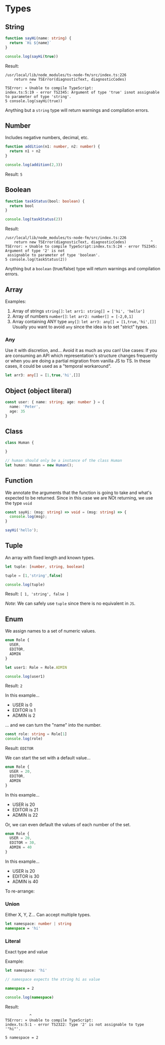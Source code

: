 # Types


<!--
Define types

ST says that "hi" its a value that has all the properties and methods that we assume that a string has

Every value, everything we can assign to a variable has a type

Types helps us to reduce error (through the TS compiler) and have a meaninfull code, we anotate the type of arguments being passed to a function, for example. 
This error reduction is during compilation, no?


We can use annotation also for built in objects like Date
const now: Date = new Date();
-->


<!-- 
We have the following types...

Primitive types:
* number
* boolean
* void
* undefined
* string
* symbol
* null

Object types:
These are any types we create or any other types are built into the language itself

* functions
* arrays
* classes
* objects
-->


<!--
Type annotations: Code we add to tell TS what type of value a variable will refer to
Example
const apples: number = 5


Type inference: TS tries to figure out what type of value a variable refers to
const apples = 5


Doing this
let apples = 5;
apples = 'green';

TS will complain with: Type 'string' is not assignable to type 'number'.(2322)

And this is because we are initializing the variable with a value, so TS expects
that value TYPE is not going to change

If we do this, it will not complain since we are escaping TS inference

let apples;
apples = 5;
apples = 'green';

In this case, the type of apples will be ANY

-->



<!-- 
When to use type annotations

1. Function that returns the any type
Example, if we use JSON.parse() which can give us a bollean, a number, an object (depending on what we pass)

const json = '{"name": "Peter"}';

const user = JSON.parse(json);
// If we hover user the type will be any


If we hover JSON.parse() we will see that returns any
(method) JSON.parse(text: string, reviver?: ((this: any, key: string, value: any) => any) | undefined): any

How we fix this?
We add a type annotation for user
const user: { name: string } = JSON.parse(json);


2. When we declare a variable an initialize it later

let user;
// If we hover user, we will see let user: any

user = { name: 'Peter' }

We can fix it adding type annotation
let user: { name: string };

3. Variable whose type cannot be inferred correctly
Like when the type could be one or the other

let theNumber: number | string;

theNumber = 1;
theNumber = 'one';


-->


## String
```ts
function sayHi(name: string) {
  return `Hi ${name}`
}

console.log(sayHi(true))
```

Result:
```
/usr/local/lib/node_modules/ts-node-fm/src/index.ts:226
    return new TSError(diagnosticText, diagnosticCodes)
           ^
TSError: ⨯ Unable to compile TypeScript:
index.ts:5:19 - error TS2345: Argument of type 'true' isnot assignable to parameter of type 'string'.
5 console.log(sayHi(true))
```

Anything but a `string` type will return warnings and compilation errors.

## Number
Includes negative numbers, decimal, etc.

```ts
function addition(n1: number, n2: number) {
  return n1 + n2
}

console.log(addition(2,3))
```

Result: `5`

## Boolean

```ts
function taskStatus(bool: boolean) {
  return bool
}

console.log(taskStatus(2))
```

Result:
```
/usr/local/lib/node_modules/ts-node-fm/src/index.ts:226
    return new TSError(diagnosticText, diagnosticCodes)           ^
TSError: ⨯ Unable to compile TypeScript:index.ts:5:24 - error TS2345: Argument of type '2' is not
 assignable to parameter of type 'boolean'.
5 console.log(taskStatus(2))
```

Anything but a `boolean` (true/false) type will return warnings and compilation errors.

## Array

Examples:

1. Array of strings `string[]`: `let arr1: string[] = ['hi', 'hello']`
1. Array of numbers `number[]`: `let arr2: number[] = [-2,0,1]`
1. Array containing ANY type `any[]`: `let arr3: any[] = [1,true,'hi',[]]` Usually you want to avoid `any` since the idea is to set "strict" types.

### Any
Use it with discretion, and... Avoid it as much as you can! 
Use cases: If you are consuming an API which representation's structure changes frequently or when you are doing a partial migration from vanilla JS to TS. In these cases, it could be used as a "temporal workaround".

```ts
let arr3: any[] = [1,true,'hi',[]]
```

## Object (object literal)

```ts
const user: { name: string; age: number } = {
  name: 'Peter',
  age: 35
}
```

## Class

```ts
class Human {

}

// human should only be a instance of the class Human
let human: Human = new Human();
```

## Function

We annotate the arguments that the function is going to take and what's expected to be returned. Since in this case we are NOt returning, we use the type `void`
<!-- 
This is the annotation `(msg: string) => void`; it "describes" the function.
-->

```ts
const sayHi: (msg: string) => void = (msg: string) => {
  console.log(msg);
}

sayHi('hello');
```

## Tuple
An array with fixed length and known types.

```ts
let tuple: [number, string, boolean]

tuple = [1,'string',false]

console.log(tuple)
```

Result: `[ 1, 'string', false ]`

*Note*: We can safely use `tuple` since there is no equivalent in `JS`.

## Enum
We assign names to a set of numeric values.

```ts
enum Role {
  USER,
  EDITOR,
  ADMIN
}

let user1: Role = Role.ADMIN

console.log(user1)
```

Result: `2`

In this example...
* USER is 0
* EDITOR is 1
* ADMIN is 2

... and we can turn the "name" into the number.

```ts
const role: string = Role[1]
console.log(role)
```

Result: `EDITOR`

We can start the set with a default value...
```ts
enum Role {
  USER = 20,
  EDITOR,
  ADMIN
}
```
In this example...
* USER is 20
* EDITOR is 21
* ADMIN is 22


Or, we can even default the values of each number of the set.

```ts
enum Role {
  USER = 20,
  EDITOR = 30,
  ADMIN = 40
}
```
In this example...
* USER is 20
* EDITOR is 30
* ADMIN is 40









To re-arrange:

### Union
Either X, Y, Z... Can accept multiple types.

```ts
let namespace: number | string
namespace = 'hi'
```

### Literal
Exact type and value

Example:

```ts
let namespace: 'hi'

// namespace expects the string hi as value

namespace = 2

console.log(namespace)
```

Result:
```
           ^
TSError: ⨯ Unable to compile TypeScript:
index.ts:5:1 - error TS2322: Type '2' is not assignable to type '"hi"'.

5 namespace = 2
```